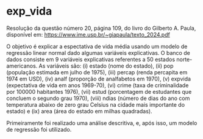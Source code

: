 # exp_vida
Resolução da questão número 20, página 109, do livro do Gilberto A. Paula, disponível em: https://www.ime.usp.br/~giapaula/texto_2024.pdf

O objetivo é explicar a espectativa de vida média usando um modelo de regressão linear normal dado algumas variáveis explicativas. O banco de dados consiste em 9 variáveis explicativas referentes a 50 estados norte-americanos. As variáveis são: (i) estado (nome do estado), (ii) pop (população estimada em julho de 1975), (iii) percap (renda percapita em 1974 em USD), (iv) analf (proporção de analfabetos em 1970), (v) expvida (expectativa de vida em anos 1969-70), (vi) crime (taxa de criminalidade por 100000 habitantes 1976), (vii) estud (porcentagem de estudantes que concluem o segundo grau 1970), (viii) ndias (número de dias do ano com temperatura abaixo de zero grau Celsius na cidade mais importante do estado) e (ix) area (área do estado em milhas quadradas).

Primeiramente foi realizado uma análise descritiva, e, após isso, um modelo de regressão foi utilizado.
